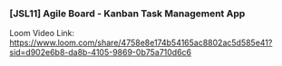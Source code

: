 ### [JSL11] Agile Board - Kanban Task Management App

Loom Video Link: https://www.loom.com/share/4758e8e174b54165ac8802ac5d585e41?sid=d902e6b8-da8b-4105-9869-0b75a710d6c6 